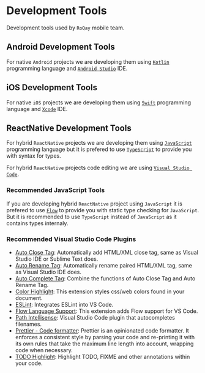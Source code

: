 # Development Tools

Development tools used by `RoQay` mobile team.

## Android Development Tools

For native `Android` projects we are developing them using [`Kotlin`](https://kotlinlang.org) programming language and [`Android Studio`](https://developer.android.com/studio) IDE.

## iOS Development Tools

For native `iOS` projects we are developing them using [`Swift`](https://www.swift.com) programming language and [`Xcode`](https://developer.apple.com/xcode/) IDE.

## ReactNative Development Tools

For hybrid `ReactNative` projects we are developing them using [`JavaScript`](https://www.javascript.com) programming language but it is prefered to use [`TypeScript`](https://www.typescriptlang.org) to provide you with syntax for types.

For hybrid `ReactNative` projects code editing we are using [`Visual Studio Code`](https://code.visualstudio.com).

### Recommended JavaScript Tools

If you are developing hybrid `ReactNative` project using `JavaScript` it is prefered to use [`Flow`](https://flow.org) to provide you with static type checking for `JavaScript`. But it is recommended to use `TypeScript` instead of `JavaScript` as it contains types internaly.

### Recommended Visual Studio Code Plugins

- [Auto Close Tag](https://marketplace.visualstudio.com/items?itemName=formulahendry.auto-close-tag): Automatically add HTML/XML close tag, same as Visual Studio IDE or Sublime Text does.
- [Auto Rename Tag](https://marketplace.visualstudio.com/items?itemName=formulahendry.auto-rename-tag): Automatically rename paired HTML/XML tag, same as Visual Studio IDE does.
- [Auto Complete Tag](https://marketplace.visualstudio.com/items?itemName=formulahendry.auto-complete-tag): Combine the functions of Auto Close Tag and Auto Rename Tag.
- [Color Highlight](https://marketplace.visualstudio.com/items?itemName=naumovs.color-highlight): This extension styles css/web colors found in your document.
- [ESLint](https://marketplace.visualstudio.com/items?itemName=dbaeumer.vscode-eslint): Integrates ESLint into VS Code.
- [Flow Language Support](https://marketplace.visualstudio.com/items?itemName=flowtype.flow-for-vscode): This extension adds Flow support for VS Code.
- [Path Intellisense](https://marketplace.visualstudio.com/items?itemName=christian-kohler.path-intellisense): Visual Studio Code plugin that autocompletes filenames.
- [Prettier - Code formatter](https://marketplace.visualstudio.com/items?itemName=esbenp.prettier-vscode): Prettier is an opinionated code formatter. It enforces a consistent style by parsing your code and re-printing it with its own rules that take the maximum line length into account, wrapping code when necessary.
- [TODO Highlight](https://marketplace.visualstudio.com/items?itemName=wayou.vscode-todo-highlight): Highlight TODO, FIXME and other annotations within your code.
